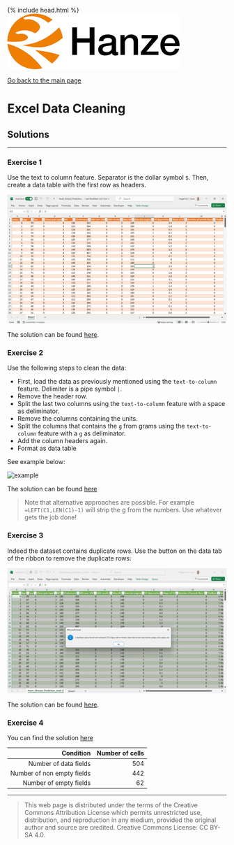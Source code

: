 {% include head.html %}
![Hanze](../hanze/hanze.png)

[Go back to the main page](../index.md)


# Excel Data Cleaning

## Solutions

---

### Exercise 1

Use the text to column feature. Separator is the dollar symbol `$`.
Then, create a data table with the first row as headers.

![solution](./files_07_data_cleaning_solutions/exercise01/fig1.png)

The solution can be found [here](./files_07_data_cleaning_solutions/exercise01/Heart_Disease_Prediction.xlsx).


### Exercise 2

Use the following steps to clean the data:
- First, load the data as previously mentioned using the `text-to-column` feature. Delimiter is a pipe symbol `|`.
- Remove the header row.
- Split the last two columns using the `text-to-column` feature with a space as deliminator.
- Remove the columns containing the units.
- Split the columns that contains the `g` from grams using the `text-to-column` feature with a `g` as deliminator.
- Add the column headers again.
- Format as data table

See example below:

![example](./files_07_data_cleaning_solutions/exercise02/fig1.png)

The solution can be found [here](./files_07_data_cleaning_solutions/exercise02/calories.xlsx)

>Note that alternative approaches are possible.
>For example `=LEFT(C1,LEN(C1)-1)` will strip the g from the numbers.
>Use whatever gets the job done!

### Exercise 3

Indeed the dataset contains duplicate rows.
Use the button on the data tab of the ribbon to remove the duplicate rows:

![remove duplicates](./files_07_data_cleaning_solutions/exercise03/fig1.png)


The solution can be found [here](./files_07_data_cleaning_solutions/exercise03/Heart_Disease_Prediction_solved.xlsx).


### Exercise 4

You can find the solution [here](./files_07_data_cleaning_solutions/exercise04/CHEMBL1989.xlsx)

|Condition                  |Number of cells|
|--------------------------:|--------------:|
|Number of data fields      |504            |
|Number of non empty fields |442            |
|Number of empty fields     |62             |


---


>This web page is distributed under the terms of the Creative Commons Attribution License which permits unrestricted use, distribution, and reproduction in any medium, provided the original author and source are credited.
>Creative Commons License: CC BY-SA 4.0.

